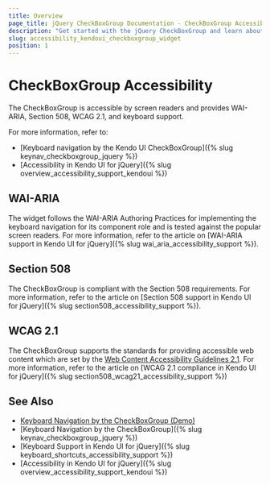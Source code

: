 ```yaml
---
title: Overview
page_title: jQuery CheckBoxGroup Documentation - CheckBoxGroup Accessibility
description: "Get started with the jQuery CheckBoxGroup and learn about its accessibility support for WAI-ARIA, Section 508, and WCAG 2.1."
slug: accessibility_kendoui_checkboxgroup_widget
position: 1
---
```


# CheckBoxGroup Accessibility

The CheckBoxGroup is accessible by screen readers and provides WAI-ARIA, Section 508, WCAG 2.1, and keyboard support.

For more information, refer to:
* [Keyboard navigation by the Kendo UI CheckBoxGroup]({% slug keynav_checkboxgroup_jquery %})
* [Accessibility in Kendo UI for jQuery]({% slug overview_accessibility_support_kendoui %})

## WAI-ARIA

The widget follows the WAI-ARIA Authoring Practices for implementing the keyboard navigation for its component role and is tested against the popular screen readers. For more information, refer to the article on [WAI-ARIA support in Kendo UI for jQuery]({% slug wai_aria_accessibility_support %}).

## Section 508

The CheckBoxGroup is compliant with the Section 508 requirements. For more information, refer to the article on [Section 508 support in Kendo UI for jQuery]({% slug section508_accessibility_support %}).

## WCAG 2.1

The CheckBoxGroup supports the standards for providing accessible web content which are set by the [Web Content Accessibility Guidelines 2.1](https://www.w3.org/TR/WCAG/). For more information, refer to the article on [WCAG 2.1 compliance in Kendo UI for jQuery]({% slug section508_wcag21_accessibility_support %})

## See Also

* [Keyboard Navigation by the CheckBoxGroup (Demo)](https://demos.telerik.com/kendo-ui/checkboxgroup/keyboard-navigation)
* [Keyboard Navigation by the CheckBoxGroup]({% slug keynav_checkboxgroup_jquery %})
* [Keyboard Support in Kendo UI for jQuery]({% slug keyboard_shortcuts_accessibility_support %})
* [Accessibility in Kendo UI for jQuery]({% slug overview_accessibility_support_kendoui %})
